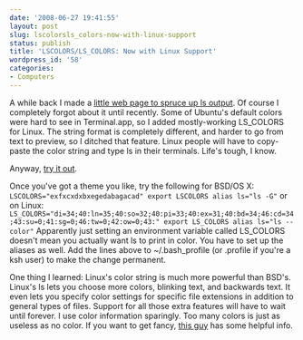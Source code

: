 ```yaml
---
date: '2008-06-27 19:41:55'
layout: post
slug: lscolorsls_colors-now-with-linux-support
status: publish
title: 'LSCOLORS/LS_COLORS: Now with Linux Support'
wordpress_id: '58'
categories:
- Computers
---
```


A while back I made a [little web page to spruce up ls output](/2006/08/01/lscolorsexfxcxdxbxegedabagacad/). Of course I completely forgot about it until recently. Some of Ubuntu's default colors were hard to see in Terminal.app, so I added mostly-working LS_COLORS for Linux. The string format is completely different, and harder to go from text to preview, so I ditched that feature. Linux people will have to copy-paste the color string and type ls in their terminals. Life's tough, I know. 

Anyway, [try it out](/lscolors/).

Once you've got a theme you like, try the following for BSD/OS X:
`
LSCOLORS="exfxcxdxbxegedabagacad"
export LSCOLORS
alias ls="ls -G"
`
or on Linux:
`
LS_COLORS="di=34;40:ln=35;40:so=32;40:pi=33;40:ex=31;40:bd=34;46:cd=34;43:su=0;41:sg=0;46:tw=0;42:ow=0;43:"
export LS_COLORS
alias ls="ls --color"
`
Apparently just setting an environment variable called LS_COLORS doesn't mean you actually want ls to print in color. You have to set up the aliases as well. Add the lines above to ~/.bash_profile (or .profile if you're a ksh user) to make the change permanent.

One thing I learned: Linux's color string is much more powerful than BSD's. Linux's ls lets you choose more colors, blinking text, and backwards text. It even lets you specify color settings for specific file extensions in addition to general types of files. Support for all those extra features will have to wait until forever. I use color information sparingly. Too many colors is just as useless as no color. If you want to get fancy, [this guy](http://linux-sxs.org/housekeeping/lscolors.html) has some helpful info. 
